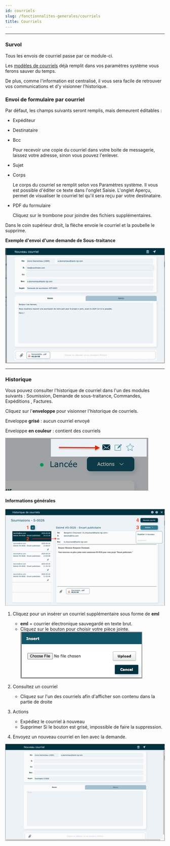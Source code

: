 ```yaml
---
id: courriels
slug: /fonctionnalites-generales/courriels
title: Courriels
---
```


---

### Survol

Tous les envois de courriel passe par ce module-ci.

Les [modèles de courriels](../09-Paramètres/03-systeme.md#textes--modèles-de-courriels) déjà remplit dans vos paramètres système vous ferons sauver du temps.

De plus, comme l'information est centralisé, il vous sera facile de retrouver vos communications et d'y visionner l'historique.

### Envoi de formulaire par courriel

Par défaut, les champs suivants seront remplis, mais demeurent éditables :

- Expéditeur
- Destinataire
- Bcc

  Pour recevoir une copie du courriel dans votre boite de messagerie, laissez votre adresse, sinon vous pouvez l'enlever.

- Sujet
- Corps

  Le corps du courriel se remplit selon vos Paramètres système. Il vous est possible d'éditer ce texte dans l'onglet Saisie. L'onglet Aperçu, permet de visualiser le courriel tel qu'il sera reçu par votre destinataire.

- PDF du formulaire

  Cliquez sur le trombone pour joindre des fichiers supplémentaires.

Dans le coin supérieur droit, la flèche envoie le courriel et la poubelle le supprime.

**Exemple d'envoi d'une demande de Sous-traitance**

![](../../static/img/Courriels_Nouveau_1.png)

---

### Historique

Vous pouvez consulter l'historique de courriel dans l'un des modules suivants : Soumission, Demande de sous-traitance, Commandes, Expéditions , Factures.

Cliquez sur l'**enveloppe** pour visionner l'historique de courriels.

Enveloppe **grisé** : aucun courriel envoyé

Enveloppe **en couleur** : contient des courriels

![](../../static/img/Courriels_Historique_1.png)

#### Informations générales

![](../../static/img/Courriels_Historique_2.png)

1. Cliquez pour un insérer un courriel supplémentaire sous forme de **eml**

   - **eml** = courrier électronique sauvegardé en texte brut.
   - Cliquez sur le bouton pour choisir votre pièce jointe.
     ![](../../static/img/Courriels_Historique_3.png)

2. Consultez un courriel
   - Cliquez sur l'un des courriels afin d'afficher son contenu dans la partie de droite
3. Actions
   - Expédiez le courriel à nouveau
   - Supprimer
     Si le bouton est grisé, impossible de faire la suppression.
4. Envoyez un nouveau courriel en lien avec la demande.

![](../../static/img/Courriels_Nouveau_2.png)
